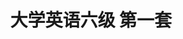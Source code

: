---
layout: cet
pageName: examination
title: 大学英语六级 第一套
period: 2019年06月
courseID: 
description: 
parts:
  - title: Writing
    length: 30
    description: （请于正式开考后半小时内完成该部分，之后将进行听力考试）
    tip: 请用黑色签字笔在答题卡 1 指定区域内作答作文题，在试题册上的作答无效！
    directions: For this part, you are allowed 30 minutes to write an essay on <strong>the importance of team spirit and communication in the workplace</strong>. You should write at least 150 words but no more than 200 words.
    questions: 
      - title: 
        type: textarea
        answer: <h5 class="text-center">The Importance of Team Spirit and Communication in the Workplace</h5><p class="pgh-indent">As the saying goes, when teamwork kicks in, nobody can beat you. It highlights the critical role that team spirit plays in completing a task. In my view, team spirit and communication are especially important in the workplace.</p><p class="pgh-indent">First of all, with the increasingly fierce competition between enterprises, in order to achieve the desired results, cooperation and communication among colleagues are particularly important because they can maximize work efficiency. Secondly, promoting team spirit and communication at work can ensure that everyone understand where the company is going and get them all actively involved in the development of the company. Thirdly, cooperation and communication at work can enhance the interaction between coworkers and form good interpersonal relationships, which is essential to build a friendly, cooperative, and harmonious working atmosphere in the enterprise culture.</p><p class="pgh-indent">To conclude, we cannot deny that it is almost always the joint efforts of a whole team that decide the success or failure of a project. Therefore, for everyone in the workplace, we should learn to cooperate and communicate effectively with team members, so as to achieve a win-win situation.</p>
  - title: Listening Comprehension
    length: 30
    audio: http://k6.kekenet.com/Sound/2019/12/cet620190601_11106817Yf.mp3
    sections: 
      - title: Section A
        directions: In this section, you will hear two long conversations. At the end of each conversation, you will hear four questions. Both the conversation and the questions will be spoken only once. After you hear a question, you must choose the best answer from the four choices marked A), B), C) and D). Then mark the corresponding letter on <strong>Answer Sheet 1</strong> with a single line through the centre.
        questions: 
          - title: Questions 1 to 4 are based on the conversation you have just heard.
            type: radio
            options:
              - answer: A six-month-long negotiation.
                isTrue: false
              - answer: Preparations for the party.
                isTrue: false
              - answer: A project with a troublesome client.
                isTrue: true
              - answer: Gift wrapping for the colleagues.
                isTrue: false
          - title: 
            type: radio
            options:
              - answer: Take wedding photos.
                isTrue: true
              - answer: Advertise her company.
                isTrue: false
              - answer: Start a small business.
                isTrue: false
              - answer: Throw a celebration party.
                isTrue: false
          - title: 
            type: radio
            options:
              - answer: Hesitant.
                isTrue: false
              - answer: Nervous.
                isTrue: true
              - answer: Flattered.
                isTrue: false
              - answer: Surprised.
                isTrue: false
          - title: 
            type: radio
            options:
              - answer: Start her own bakery.
                isTrue: true
              - answer: Improve her baking skill.
                isTrue: false
              - answer: Share her cooking experience.
                isTrue: false
              - answer: Prepare for the wedding.
                isTrue: false
          - title: Questions 5 to 8 are based on the conversation you have just heard.
            type: radio
            options:
              - answer: They have to spend more time studying.
                isTrue: false
              - answer: They have to participate in club activities.
                isTrue: false
              - answer: They have to be more responsible for what they do.
                isTrue: true
              - answer: They have to choose a specific academic discipline.
                isTrue: false
          - title: 
            type: radio
            options:
              - answer: Get ready for a career.
                isTrue: false
              - answer: Make a lot of friends.
                isTrue: false
              - answer: Set a long-term goal.
                isTrue: false
              - answer: Behave like adults.
                isTrue: true
          - title: 
            type: radio
            options:
              - answer: Those who share her academic interests.
                isTrue: false
              - answer: Those who respect her student commitments.
                isTrue: true
              - answer: Those who can help her when she is in need.
                isTrue: false
              - answer: Those who go to the same clubs as she does.
                isTrue: false
          - title: 
            type: radio
            options:
              - answer: Those helpful for tapping their potential.
                isTrue: false
              - answer: Those conducive to improving their social skills.
                isTrue: false
              - answer: Those helpful for cultivating individual interests.
                isTrue: false
              - answer: Those conducive to their academic studies.
                isTrue: true
      - title: Section B
        directions: In this section, you will hear two passages. At the end of each passage, you will hear three or four questions. Both the passage and the questions will be spoken only once. After you hear a question, you must choose the best answer from the four choices marked A, B, C and D. Then mark the corresponding letter on <strong>Answer Sheet 1</strong> with a single line through the centre.
        questions: 
          - title: Questions 9 to 11 are based on the passage you have just heard.
            type: radio
            options:
              - answer: They break away from traditional ways of thinking.
                isTrue: true
              - answer: They are prepared to work harder than anyone else.
                isTrue: false
              - answer: They are good at refining old formulas.
                isTrue: false
              - answer: They bring their potential into full play.
                isTrue: false
          - title:  
            type: radio
            options:
              - answer: They contributed to the popularity of skiing worldwide.
                isTrue: false
              - answer: They resulted in a brand-new style of skiing technique.
                isTrue: true
              - answer: They promoted the scientific use of skiing poles.
                isTrue: false
              - answer: They made explosive news in the sports world.
                isTrue: false
          - title: 
            type: radio
            options:
              - answer: He was recognized as a genius in the world of sports.
                isTrue: false
              - answer: He competed in all major skiing events in the world.
                isTrue: false
              - answer: He won three gold medals in one Winter Olympics.
                isTrue: true
              - answer: He broke three world skiing records in three years.
                isTrue: false
          - title: Questions 12 to 15 are based on the passage you have just heard.
            type: radio
            options:
              - answer: They appear restless.
                isTrue: false
              - answer: They lose consciousness.
                isTrue: false
              - answer: They become upset.
                isTrue: false
              - answer: They die almost instantly.
                isTrue: true
          - title: 
            type: radio
            options:
              - answer: It has an instant effect on your body chemistry.
                isTrue: true
              - answer: It keeps returning to you every now and then.
                isTrue: false
              - answer: It leaves you with a long lasting impression.
                isTrue: false
              - answer: It contributes to the shaping of your mind.
                isTrue: false
          - title: 
            type: radio
            options:
              - answer: To succeed while feeling irritated.
                isTrue: false
              - answer: To feel happy without good health.
                isTrue: false
              - answer: To be free from frustration and failure.
                isTrue: false
              - answer: To enjoy good health while in dark moods.
                isTrue: true
          - title: 
            type: radio
            options:
              - answer: They are closely connected.
                isTrue: true
              - answer: They function in a similar way.
                isTrue: false
              - answer: They are too complex to understand.
                isTrue: false
              - answer: They reinforce each other constantly.
                isTrue: false
      - title: Section C
        directions: In this section, you will hear three recordings of lectures or talks followed by three or four questions. The recordings will be played only once. After you hear a question, you must choose the best answer from the four choices marked A, B, C and D. Then mark the corresponding letter on <strong>Answer Sheet 1</strong> with a single line through the centre.
        questions: 
          - title: Questions 16 to 18 are based on the recording you have just heard.
            type: radio
            options:
              - answer: They differ in their appreciation of music.
                isTrue: false
              - answer: They focus their attention on different things.
                isTrue: true
              - answer: They finger the piano keys in different ways.
                isTrue: false
              - answer: They choose different pieces of music to play.
                isTrue: false
          - title: 
            type: radio
            options:
              - answer: They manage to cooperate well with their teammates.
                isTrue: false
              - answer: They use effective tactics to defeat their competitors.
                isTrue: false
              - answer: They try hard to meet the spectators’ expectations.
                isTrue: false
              - answer: They attach great importance to high performance.
                isTrue: true
          - title: 
            type: radio
            options:
              - answer: It marks a breakthrough in behavioral science.
                isTrue: false
              - answer: It adopts a conventional approach to research.
                isTrue: false
              - answer: It supports a piece of conventional wisdom.
                isTrue: true
              - answer: It gives rise to controversy among experts.
                isTrue: false
          - title: Questions 19 to 21 are based on the recording you have just heard.
            type: radio
            options:
              - answer: People’s envy of slim models.
                isTrue: false
              - answer: People’s craze for good health.
                isTrue: false
              - answer: The increasing range of fancy products.
                isTrue: false
              - answer: The great variety of slimming products.
                isTrue: true
          - title: 
            type: radio
            options:
              - answer: They appear vigorous.
                isTrue: false
              - answer: They appear strange.
                isTrue: true
              - answer: They look charming.
                isTrue: false
              - answer: They look unhealthy.
                isTrue: false
          - title: 
            type: radio
            options:
              - answer: Culture and upbringing.
                isTrue: true
              - answer: Wealth and social status.
                isTrue: false
              - answer: Peer pressure.
                isTrue: false
              - answer: Media influence.
                isTrue: false
          - title: Questions 22 to 25 are based on the recording you have just heard.
            type: radio
            options:
              - answer: The relation between hair and skin.
                isTrue: true
              - answer: The growing interest in skin studies.
                isTrue: false
              - answer: The color of human skin.
                isTrue: false
              - answer: The need of skin protection.
                isTrue: false
          - title: 
            type: radio
            options:
              - answer: The necessity to save energy.
                isTrue: false
              - answer: Adaptation to the hot environment.
                isTrue: true
              - answer: The need to breathe with ease.
                isTrue: false
              - answer: Dramatic climate changes on earth.
                isTrue: false
          - title: 
            type: radio
            options:
              - answer: Leaves and grass.
                isTrue: false
              - answer: Man-made shelter.
                isTrue: false
              - answer: Their skin coloring.
                isTrue: true
              - answer: Hair on their skin.
                isTrue: false
          - title: 
            type: radio
            options:
              - answer: Their genetic makeup began to change.
                isTrue: true
              - answer: Their communities began to grow steadily.
                isTrue: false
              - answer: Their children began to mix with each other.
                isTrue: false
              - answer: Their pace of evolution began to quicken.
                isTrue: false
  - title: Reading Comprehension
    length: 40
    sections: 
      - title: Section A
        directions: In this section, there is a passage with ten blanks. You are required to select one word for each blank from a list of choices given in a word bank following the passage. Read the passage through carefully before making your choices. Each choice in the bank is identified by a letter. Please mark the corresponding letter for each item on <strong>Answer Sheet 2</strong> with a single line through the centre. You may not use any of the words in the bank more than once.
        article: <p class="pgh-indent">Pasta is no longer off the menu, after a new review of studies suggested that the carbohydrate can form part of a healthy diet, and even help people lose weight. For years, nutritionists have recommended that pasta be kept to a ____26____, to cut calories, prevent fat build-up and stop blood sugar ____27____ up.</p><p class="pgh-indent">The low-carbohydrate food movement gave birth to such diets as the Atkins, Paleo and Keto, which advised swapping foods like bread, pasta and potatoes for vegetable, fish and meat. More recently the trend of swapping spaghetti for vegetables has been ____28____ by clean-eating experts.</p><p class="pgh-indent">But now a ____29____ review and analysis of 30 studies by Canadian researchers found that not only does pasta not cause weight gain, but three meals a week can help people drop more than half a kilogram over four months. The reviewers found that pasta had been unfairly demonized (妖魔化) because it had been ____30____ in with other, more fat-promoting carbohydrates.</p><p class="pgh-indent">"The study found that pasta didn't ____31____ to weight gain or increase in body fat," said lead author Dr John Sievenpiper. "In ____32____ the evidence, we can now say with some confidence that pasta does not have an ____33____ effect on body weight outcomes when it is consumed as part of a healthy dietary pattern." In fact, analysis actually showed a small weight loss. So ____34____ to concerns, perhaps pasta can be part of a healthy diet.</p><p class="pgh-indent">Those involved in the ____35____ trials on average ate 3.3 servings of pasta a week instead of other carbohydrates, one serving equaling around half a cup. They lost around half a kilogram over an average follow-up of 12 weeks.</p>
        questions:
          - title: 
            type: select
            answer: I
          - title: 
            type: select
            answer: L
          - title: 
            type: select
            answer: B
          - title: 
            type: select
            answer: N
          - title: 
            type: select
            answer: G
          - title: 
            type: select
            answer: E
          - title: 
            type: select
            answer: O
          - title: 
            type: select
            answer: A
          - title: 
            type: select
            answer: D
          - title: 
            type: select
            answer: C
        options:
          - answer: adverse
          - answer: championed
          - answer: clinical
          - answer: contract
          - answer: contribute
          - answer: intimate
          - answer: lumped
          - answer: magnified
          - answer: minimum
          - answer: radiating
          - answer: ration
          - answer: shooting
          - answer: subscribe
          - answer: systematic
          - answer: weighing
      - title: Section B
        directions: In this section, you are going to read a passage with ten statements attached to it. Each statement contains information given in one of the paragraphs. Identify the paragraph from which the information is derived. You may choose a paragraph more than once. Each paragraph is marked with a letter. Answer the questions by marking the corresponding letter on <strong>Answer Sheet 2</strong>.
        article: <h3 class="text-center mt-2 mb-4"><strong>The best Retailers Combine Bricks and Clicks</strong></h3>
        paragraphs:
          - Retail profits are falling sharply. Stores are closing. Malls are emptying. The depressing stories just keep coming. Reading the earnings announcements of large retail stores like Macy's, Nordstorm, and Target is about as uplifting as a tour of an intensive care unit. The internet is apparently taking down yet another industry. Brick and mortar stores (实体店) seem to be going the way of the yellow pages. Sure enough, the Census Bureau just released data showing that online retail sales surged 15.2 percent between the first quarter of 2015 and the first quarter of 2016.
          - But before you dump all of your retail stocks, there are more facts you should consider. Looking only at that 15.2 percent "surge" would be misleading. It was an increase that was on a small base of 6.9 percent. Even when a tiny number grows by a large percentage terms, it is often still tiny.
          - More than 20 years after the internet was opened to commerce, the Census Bureau tells us that brick and mortar sales accounted for 92.3 percent of retail sales in the first quarter of 2016. Their data show that only 0.8 percent of retail sales shifted from offline to online between the beginning of 2015 and 2016.
          - So, despite all the talk about drone (无人机) deliveries to your doorstep, all the retail executives expressing anxiety over consumers going online, and even a Presidential candidate exclaiming that Amazon has a "huge antitrust problem," the Census data suggest that physical retail is thriving. Of course, the closed stores, depressed executives, and sinking stocks suggest otherwise. What's the real story?
          - Many firms operating brick and mortar stores are in trouble. The retail industry is getting "reinvented," as we describe in our new book Matchmarkers. It's standing in the path of what Schumpeter called a gale (大风) of creative destruction. That storm has been brewing for some time, and as it has reached gale force, most large retailers are searching for a response. As the CFO of Macy's put it recently, "We're frankly scratching our heads."
          - But it's not happening as experts predicted. In the peak of the dot. com bubble, brick and mortar retail was one of these industries the internet was going to kill—and quickly. The dot. com bust discredited most predictions of that sort and in the years that followed, conventional retailers' confidence in the future increased as Census continued do report weak online sales. And then the gale hit.
          - It is becoming increasingly clear that retail reinvention isn't a simple battle to the death between bricks and clicks. It is about devising retail models that work for people who are making increasing use of a growing array of internet-connected tools to change how they search, shop, and buy. Creative retailers are using the new technologies to innovate just about everything stores do from managing inventory, to marketing, to getting paid.
          - More than drones dropping a new supply of underwear on your doorstep, Apple's massively successful brick-and-mortar-and-glass retail stores and Amazon's small steps in the same direction are what should keep old-fashioned retailers awake at night. Not to mention the large number of creative new retailers, like Bonobos, that are blending online and offline experiences in creative ways.
          - Retail reinvention is not a simple process, and it's also not happening on what used to be called "Internet Time." Some internet-driven changes have happened quickly, of course. Craigslist quickly overtook newspaper classified ads and turned newspaper economics upside down. But many widely anticipated changes weren't quick, and some haven't really started. With the benefit of hindsight (后见之明), it looks like the internet will transform the economy at something like the pace of other great inventions like electricity. B2B commerce, for example, didn't move mainly online by 2005 as many had predicted in 2000, nor even by 2016, but that doesn't mean it won't do so over the next few decades.
          - But the gale is still blowing. The sudden decline in foot traffic in recent years, even though it hasn't been accompanied by a massive decline in physical sales, is a critical warning. People can shop more efficiently online and therefore don't need to go to as many stores to find what they want. There's a surplus of physical shopping space for the crowds, which is one reason why stores are downsizing and closing.
          - The rise of the mobile phone has recently added a new level of complexity to the process of retail reinvention. Even five years ago most people faced a choice. Sit at your computer, probably at home or at the office, search and browse, and buy. Or head out to the mall, or Main Street, look and shop, and buy. Now, just about everyone has a smartphone, connected to the internet almost everywhere almost all the time. Even when a retailer gets a customer to walk in the store, she can easily see if there's a better deal online or at another store nearby.
          - So far, the main thing many large retailers have done in response to all this is to open online stores, so people will come to them directly rather than to Amazon and its smaller online rivals. Many are having the same problem that newspapers have had. Even if they get online traffic, they struggle to make enough money online to compensate for what they are losing offline.
          - A few seem to be making this work. Among large traditional retailers, Walmart recently reported the best results, leading its stock price to surge, while Macy's, Target, and Nordstorm's dropped. Yet Walmart's year-over-year online sales only grew 7 percent, leading its CEO to lament (哀叹), "Growth here is to slow." Part of the problem is that almost two decades after Amazon field the one-click patent, the online retail shopping and buying experience is filled with frictions. A recent study graded more than 600 internet retailers on how easy it was for consumers to shop, buy, and pay. Almost half of the sites didn't get a passing grade and only 18 percent got an A or B.
          - The turmoil on the ground in physical retail is hard to square with the Census data. Unfortunately, part of the explanation is that the Census retail data are unreliable. Our deep look into those data and their preparation revealed serious problems. It seems likely that Census simply misclassifies a large chunk of online sales. It is certain that the Census procedures, which lump the online sales of major traditional retailers like Walmart with "non-store retailers" like food trucks, can mask major changes in individual retail categories. The bureau could easily present their data in more useful ways, but they have chosen not to.
          - Despite the turmoil, brick and mortar won't disappear any time soon. The big questions are which, if any, of the large traditional retailers will still be on the scene in a decade or two because they have successfully reinvented themselves, which new players will operate busy stores on Main Streets and maybe even in shopping malls, and how the shopping and buying experience will have changed in each retail category. Investors shouldn't write off brick and mortar. Whether they should bet on the traditional players who run those stores now is another matter.
        questions: 
          - title: Although online retailing has existed for some twenty years, nearly half of the internet retailers still fail to receive satisfactory feedback from consumers, according to a recent survey.
            type: select
            answer: M
          - title: Innovative retailers integrate internet technologies with conventional retailing to create new retail models.
            type: select
            answer: G
          - title: Despite what the Census data suggest, the value of physical retail's stocks has been dropping.
            type: select
            answer: D
          - title: Internet-driven changes in the retail industry didn't take place as quickly as widely anticipated.
            type: select
            answer: I
          - title: Statistics indicate that brick and mortar sales still made up the lion's share of the retail business.
            type: select
            answer: C
          - title: Companies that successfully combine online and offline business models may prove to be a big concern for traditional retailers.
            type: select
            answer: H
          - title: Brick and mortar retailers' faith in their business was strengthened when the dot. com bubble burst.
            type: select
            answer: F
          - title: Despite the tremendous challenges from online retailing, traditional retailing will be here to stay for quite some time.
            type: select
            answer: O
          - title: With the rise of online commerce, physical retail stores are like to suffer the same fate as the yellow pages.
            type: select
            answer: A
          - title: The wide use of smartphone has made it more complex for traditional retailers to reinvent their business.
            type: select
            answer: K
      - title: Section C
        directions: There are 2 passages in this section. Each passage is followed by some questions or unfinished statements. For each of them there are four choices marked A), B), C) and D). You should decide on the best choice and mark the corresponding letter on <strong>Answer Sheet 2</strong> with a single line through the centre.
        passages:
          - title: Questions 46 to 50 are based on the following passage.
            article: <p class="pgh-indent">Professor Stephen Hawking has warned that the creation of powerful artificial intelligence (AI) will be "either the best, or the worst thing, ever to happen to humanity", and praised the creation of an academic institute dedicated to researching the future of intelligence as "crucial to the future of our civilisation and our species".</p><p class="pgh-indent">Hawking was speaking at the opening of the Leverhulme Centre for the Future of Inteelgence (LCFI) at Cambridge University, a multi-disciplinary institute that will attempt to tackle some of the open-ended questions raised by the rapid pace of development in AI research. "We spend a great deal of time studying history," Hawking said, "which, let's face it, is mostly the history of stupidity. So it's a welcome change that people are studying instead the future of intelligence."</p><p class="pgh-indent">While the world-renowned physicist has often been cautious about AI, rising concerns that humanity could be the architect of its own destruction if it creates a super-intelligence with a will of its own, he was also quick to highlight the positives that AI research can bring. "The potential benefits of creating intelligence are huge," he said. "We cannot predict what we might achieve when our own minds are amplified by AI. Perhaps with the tools of this new technological revolution, we will be able to undo some of the damage done to the natural world by the last one—industrialisation. And surely we will aim to finally eradicate disease and poverty. And every aspect of our lives will be transformed. In short, success in creating AI could be the biggest event in the history of our civilisation."</p><p class="pgh-indent">Huw Price, the centre's academic director and the Bertrand Russell professor of philosophy at Cambridge University, where Hawking is also an academic, said that the centre came about partially as a result of the university's Centre for Existential Risk. That institute examined a wider range of potential problems for humanity, while the LCFI has a narrow focus.</p><p class="pgh-indent">AI pioneer Margaret Boden, professor of cognitive science at the University of Sussex, praised the progress of such discussions. As recently as 2009, she said, the topic wasn't taken seriously, even among AI researchers. "AI is hugely exciting," she said, "but it has limitations, which present grave dangers given uncritical use."</p><p class="pgh-indent">The academic community is not alone in warning about the potential dangers of AI as well as the potential benefits. A number of pioneers from the technology industry, most famously the entrepreneur Elon Musk, have also expressed their concerns about the damage that a super-intelligent AI could do to humanity.</p>
            questions: 
              - title: What did Stephen Hawking think of artificial intelligence?
                type: radio
                options:
                  - answer: It would be vital to the progress of human civilisation.
                    isTrue: false
                  - answer: It might be a blessing or a disaster in the making.
                    isTrue: true
                  - answer: It might present challenges as well as opportunities.
                    isTrue: false
                  - answer: It would be a significant expansion of human intelligence.
                    isTrue: false
              - title: What did Hawking say about the creation of the LCFI?
                type: radio
                options:
                  - answer: It would accelerate the progress of AI research.
                    isTrue: false
                  - answer: It would mark a step forward in the AI industry.
                    isTrue: false
                  - answer: It was extremely important to the destiny of humankind.
                    isTrue: true
                  - answer: It was an achievement of multi-disciplinary collaboration.
                    isTrue: false
              - title: What did Hawking say was a welcome change in AI research?
                type: radio
                options:
                  - answer: The shift of research focus from the past to the future.
                    isTrue: true
                  - answer: The shift of research from theory to implementation.
                    isTrue: false
                  - answer: The greater emphasis on the negative impact of AI.
                    isTrue: false
                  - answer: The increasing awareness of mankind's past stupidity.
                    isTrue: false
              - title: What concerns did Hawking raise about AI?
                type: radio
                options:
                  - answer: It may exceed human intelligence sooner or later.
                    isTrue: false
                  - answer: It may ultimately over-amplify the human mind.
                    isTrue: false
                  - answer: Super-intelligence may cause its own destruction.
                    isTrue: false
                  - answer: Super-intelligence may eventually ruin mankind.
                    isTrue: true
              - title: What do we learn about some entrepreneurs from the technology industry?
                type: radio
                options:
                  - answer: They are much influenced by the academic community.
                    isTrue: false
                  - answer: They are most likely to benefit from AI development.
                    isTrue: false
                  - answer: They share the same concerns about AI as academics.
                    isTrue: true
                  - answer: They believe they can keep AI under human control.
                    isTrue: false
          - title: Questions 51 to 55 are based on the following passage.
            article: <p class="pgh-indent">The market for products designed specifically for older adults could reach $30 billion by next year, and startups (初创公司) want in on the action. What they sometimes lack is feedback from the people who they hope will use their products. So Brookdale, the country's largest owner of retirement communities, has been inviting a few select entrepreneurs just to move in for a few days, show off their products and hear what the residents have to say.</p><p class="pgh-indent">That's what brought Dayle Rodriguez, 28, all the way from England to the dining room of Brookdale South Bay in Torrance, California. Rodriguez is the community and marketing manager for a company called Sentab. The startup's product, SentabTV, enables older adults who may not be comfortable with computers to access email, video chat and social media using just their televisions and a remote control.</p><p class="pgh-indent">"It's nothing new, it's nothing too complicated and it's natural because lots of people have TV remotes," says Rodriguez.</p><p class="pgh-indent">But none of that is the topic of conversation in the Brookdale dining room. Instead, Rodriguez solicits residents' advice on what he should get on his cheeseburger and how he should spend the afternoon. Playing cards was on the agenda, as well as learning to play mahjong (麻将).</p><p class="pgh-indent">Rodriguez says it's important that residents here don't feel like he's selling them something. "I've had more feedback in a passive approach," he says. "Playing pool, playing cards, having dinner, having lunch," all work better "than going through a survey of question. When they get to know me and to trust me, knowing for sure I'm not selling them something—there'll be more honest feedback from them."</p><p class="pgh-indent">Rodriguez is just the seventh entrepreneur to move into one of Brookdale's 1, 100 senior living communities. Other new products in the program have included a kind of full-blow dryer and specially designed clothing that allows people with disabilities to dress and undress themselves.</p><p class="pgh-indent">Mary Lou Busch, 93, agree to try the Sentab system. She tells Rodriguez that it might be good for someone, but not for her.</p><p class="pgh-indent">"I have the computer and FaceTime, which I talk with my family on," she explains. She also has an iPad and a smartphone. "So I do pretty much everything I need to do."</p><p class="pgh-indent">To be fair, if Rodriguez had wanted feedback from some more technophobic (害怕技术的) seniors, he might have ended up in the wrong Brookdale community. This one is located in the heart of Southern California's aerospace corridor. Many residents have backgrounds in engineering, business and academic circles.</p><p class="pgh-indent">But Rodriguez says he's still learning something important by moving into this Brookdale community&#58; "People are more tech-proficient than we thought."</p><p class="pgh-indent">And besides, where else would he learn to play mahjong?</p>
            questions: 
              - title: What does the passage say about the startups?
                type: radio
                options:
                  - answer: They never lose time in upgrading products for seniors.
                    isTrue: false
                  - answer: They want to have a share of the seniors' goods market.
                    isTrue: true
                  - answer: They invite seniors to their companies to try their products.
                    isTrue: false
                  - answer: They try to profit from promoting digital products to seniors.
                    isTrue: false
              - title: Some entrepreneurs have been invited to Brookdale to ______.
                type: radio
                options:
                  - answer: have an interview with potential customers
                    isTrue: false
                  - answer: conduct a survey of retirement communities
                    isTrue: false
                  - answer: collect residents' feedback on their products
                    isTrue: true
                  - answer: show senior residents how to use IT products
                    isTrue: false
              - title: What do we know about SentabTV?
                type: radio
                options:
                  - answer: It is a TV program catering to the interest of the elderly.
                    isTrue: false
                  - answer: It is a digital TV which enjoys popularity among seniors.
                    isTrue: false
                  - answer: It is a TV specially designed for seniors to view programs.
                    isTrue: false
                  - answer: It is a communication system via TV instead of a computer.
                    isTrue: true
              - title: What does Rodriguez say is important in promoting products?
                type: radio
                options:
                  - answer: Winning trust from prospective customers.
                    isTrue: true
                  - answer: Knowing the likes and dislikes of customers.
                    isTrue: false
                  - answer: Demonstrating their superiority on the spot.
                    isTrue: false
                  - answer: Responding promptly to customer feedback.
                    isTrue: false
              - title: What do we learn about the seniors in the Brookdale community?
                type: radio
                options:
                  - answer: Most of them are interested in using the Sentab.
                    isTrue: false
                  - answer: They are quite at ease with high-tech products.
                    isTrue: true
                  - answer: They have much in common with seniors elsewhere.
                    isTrue: false
                  - answer: Most of them enjoy a longer life than average people.
                    isTrue: false
  - title: Translation
    length: 30
    directions: For this part, you are allowed 30 minutes to translate a passage from Chinese into English. You should write your answer on Answer Sheet 2.
    questions: 
      - title: 中国幅员辽阔，人口众多，很多地方人们都说自己的方言。方言在发音上差别最大，词汇和语法差别较小。有些方言，特别是北方和南方的方言，差异很大，以至于说不同方言的人常常很难听懂彼此的讲话。方言被认为是当地文化的一个组成部分，但近年来能说方言的人数不断减少。为了鼓励人们更多说本地方言，一些地方政府已经采取措施，如在学校开设方言课，在广播和电视上播放方言节目，以期保存本地的文化遗产。
        type: textarea
        answer: As a country boasting a vast territory and encompassing a large population, people in many places of China speak their own dialects. Dialects vary greatly in pronunciation but slightly in vocabulary and grammar. Some dialects, especially those from the north and the south, are so different that their speakers often have trouble understanding each other. Although dialects are considered as an integral part of the local culture, the number of people who can speak them has been undergoing a continuous decline in recent years. In order to encourage people to speak local dialects more often, some local governments have taken measures such as setting up dialect courses and broadcasting dialect programs on radio and TV, with a hope to preserve the local cultural heritage.
---